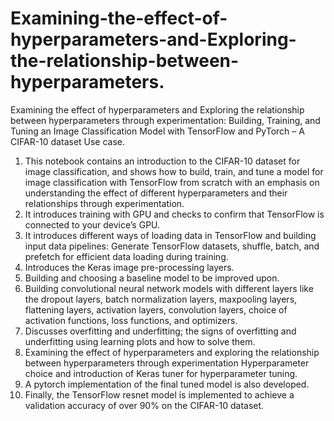 # Examining-the-effect-of-hyperparameters-and-Exploring-the-relationship-between-hyperparameters.
Examining the effect of hyperparameters and Exploring the relationship between hyperparameters through experimentation: Building, Training, and Tuning an Image Classification Model with TensorFlow and PyTorch – A CIFAR-10 dataset Use case.

1.	This notebook contains an introduction to the CIFAR-10 dataset for image classification, and shows how to build, train, and tune a model for image classification with TensorFlow from scratch with an emphasis on understanding the effect of different hyperparameters and their relationships through experimentation.
2.	It introduces training with GPU and checks to confirm that TensorFlow is connected to your device’s GPU.
3.	It introduces different ways of loading data in TensorFlow and building input data pipelines: Generate TensorFlow datasets, shuffle, batch, and prefetch for efficient data loading during training.
4.	Introduces the Keras image pre-processing layers.
5.	Building and choosing a baseline model to be improved upon.
6.	Building convolutional neural network models with different layers like the dropout layers, batch normalization layers, maxpooling layers, flattening layers, activation layers, convolution layers, choice of activation functions, loss functions, and optimizers.
7.	Discusses overfitting and underfitting; the signs of overfitting and underfitting using learning plots and how to solve them.
8.	Examining the effect of hyperparameters and exploring the relationship between hyperparameters through experimentation Hyperparameter choice and introduction of Keras tuner for hyperparameter tuning.
9.	A pytorch implementation of the final tuned model is also developed.
10.	Finally, the TensorFlow resnet model is implemented to achieve a validation accuracy of over 90% on the CIFAR-10 dataset.

